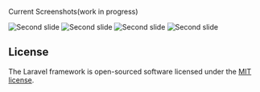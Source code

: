 Current Screenshots(work in progress)

<img class="d-block w-100 m-auto" src="/demo/Capture.PNG" alt="Second slide" />
<img class="d-block w-100 m-auto" src="/demo/cart.PNG" alt="Second slide" />
<img class="d-block w-100 m-auto" src="/demo/item view.PNG" alt="Second slide" />
<img class="d-block w-100 m-auto" src="/demo/search results.PNG" alt="Second slide" />

## License

The Laravel framework is open-sourced software licensed under the [MIT license](https://opensource.org/licenses/MIT).
